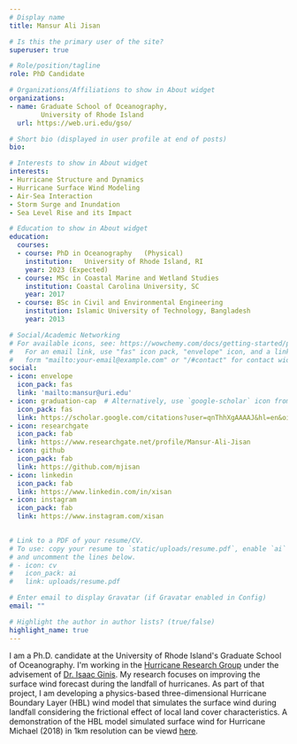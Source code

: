 ```yaml
---
# Display name
title: Mansur Ali Jisan

# Is this the primary user of the site?
superuser: true

# Role/position/tagline
role: PhD Candidate

# Organizations/Affiliations to show in About widget
organizations:
- name: Graduate School of Oceanography,
        University of Rhode Island
  url: https://web.uri.edu/gso/

# Short bio (displayed in user profile at end of posts)
bio: 

# Interests to show in About widget
interests:
- Hurricane Structure and Dynamics
- Hurricane Surface Wind Modeling
- Air-Sea Interaction
- Storm Surge and Inundation
- Sea Level Rise and its Impact 

# Education to show in About widget
education:
  courses:
  - course: PhD in Oceanography   (Physical)   
    institution:   University of Rhode Island, RI
    year: 2023 (Expected)
  - course: MSc in Coastal Marine and Wetland Studies
    institution: Coastal Carolina University, SC
    year: 2017
  - course: BSc in Civil and Environmental Engineering
    institution: Islamic University of Technology, Bangladesh
    year: 2013

# Social/Academic Networking
# For available icons, see: https://wowchemy.com/docs/getting-started/page-builder/#icons
#   For an email link, use "fas" icon pack, "envelope" icon, and a link in the
#   form "mailto:your-email@example.com" or "/#contact" for contact widget.
social:
- icon: envelope
  icon_pack: fas
  link: 'mailto:mansur@uri.edu'
- icon: graduation-cap  # Alternatively, use `google-scholar` icon from `ai` icon pack
  icon_pack: fas
  link: https://scholar.google.com/citations?user=qnThhXgAAAAJ&hl=en&oi=ao
- icon: researchgate
  icon_pack: fab
  link: https://www.researchgate.net/profile/Mansur-Ali-Jisan
- icon: github
  icon_pack: fab
  link: https://github.com/mjisan
- icon: linkedin
  icon_pack: fab
  link: https://www.linkedin.com/in/xisan
- icon: instagram
  icon_pack: fab
  link: https://www.instagram.com/xisan
 

# Link to a PDF of your resume/CV.
# To use: copy your resume to `static/uploads/resume.pdf`, enable `ai` icons in `params.toml`, 
# and uncomment the lines below.
# - icon: cv
#   icon_pack: ai
#   link: uploads/resume.pdf

# Enter email to display Gravatar (if Gravatar enabled in Config)
email: ""

# Highlight the author in author lists? (true/false)
highlight_name: true
---
```


I am a Ph.D. candidate at the University of Rhode Island's Graduate School of Oceanography. I'm working in the <a href=https://web.uri.edu/hurricane-research/ target=_blank rel=noopener>Hurricane Research Group</a> under the advisement of <a href=https://web.uri.edu/gso/meet/isaac-ginis/ target=_blank rel=noopener>Dr. Isaac Ginis</a>. My research focuses on improving the surface wind forecast during the landfall of hurricanes. As part of that project, I am developing a physics-based three-dimensional Hurricane Boundary Layer (HBL) wind model that simulates the surface wind during landfall considering the frictional effect of local land cover characteristics. A demonstration of the HBL model simulated surface wind for Hurricane Michael (2018) in 1km resolution can be viewd <a href=http://uri-hurricanes.info/HBL_Michael_TRIM.mp4 target=_blank rel=noopener> here</a>.    
